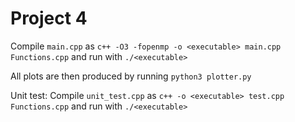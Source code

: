 # Project 4

Compile `main.cpp` as `c++ -O3 -fopenmp -o <executable> main.cpp Functions.cpp` and run with `./<executable>`

All plots are then produced by running `python3 plotter.py`

Unit test: Compile `unit_test.cpp` as `c++ -o <executable> test.cpp Functions.cpp` and run with `./<executable>`
